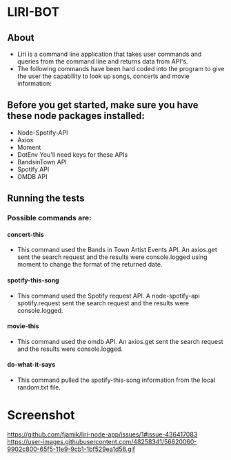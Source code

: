 # LIRI-BOT

## About
- Liri is a command line application that takes user commands and queries from the command line and returns data from API's. 
- The following commands have been hard coded into the program to give the user the capability to look up songs, concerts and movie information:


## Before you get started, make sure you have these node packages installed:

- Node-Spotify-API
- Axios
- Moment
- DotEnv You'll need keys for these APIs
- BandsinTown API
- Spotify API
- OMDB API


## Running the tests
### Possible commands are:

#### concert-this 
- This command used the Bands in Town Artist Events API. An axios.get sent the search request and the results were console.logged using moment to change the format of the returned date.
#### spotify-this-song 
- This command used the Spotify request API. A node-spotify-api spotify.request sent the search request and the results were console.logged.
#### movie-this 
- This command used the omdb API. An axios.get sent the search request and the results were console.logged.
#### do-what-it-says
- This command pulled the spotify-this-song information from the local random.txt file.

# Screenshot

https://github.com/fjamik/liri-node-app/issues/1#issue-436417083
https://user-images.githubusercontent.com/48258341/56620060-9902c800-65f5-11e9-9cb1-1bf529ea1d56.gif
